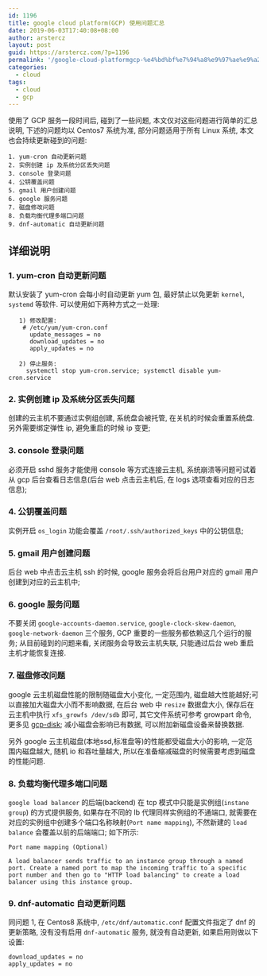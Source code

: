 ```yaml
---
id: 1196
title: google cloud platform(GCP) 使用问题汇总
date: 2019-06-03T17:40:08+08:00
author: arstercz
layout: post
guid: https://arstercz.com/?p=1196
permalink: '/google-cloud-platformgcp-%e4%bd%bf%e7%94%a8%e9%97%ae%e9%a2%98%e6%b1%87%e6%80%bb/'
categories:
  - cloud
tags:
  - cloud
  - gcp
---
```

使用了 GCP 服务一段时间后, 碰到了一些问题, 本文仅对这些问题进行简单的汇总说明, 下述的问题均以 Centos7 系统为准, 部分问题适用于所有 Linux 系统, 本文也会持续更新碰到的问题:

```
1. yum-cron 自动更新问题
2. 实例创建 ip 及系统分区丢失问题
3. console 登录问题
4. 公钥覆盖问题
5. gmail 用户创建问题
6. google 服务问题
7. 磁盘修改问题
8. 负载均衡代理多端口问题
9. dnf-automatic 自动更新问题
```

## 详细说明

### 1. yum-cron 自动更新问题

默认安装了 yum-cron 会每小时自动更新 yum 包, 最好禁止以免更新 `kernel`, `systemd` 等软件. 可以使用如下两种方式之一处理:

```
   1) 修改配置:
    # /etc/yum/yum-cron.conf
      update_messages = no
      download_updates = no
      apply_updates = no

   2) 停止服务:
     systemctl stop yum-cron.service; systemctl disable yum-cron.service
```

### 2. 实例创建 ip 及系统分区丢失问题

创建的云主机不要通过实例组创建, 系统盘会被托管, 在关机的时候会重置系统盘. 另外需要绑定弹性 ip, 避免重启的时候 ip 变更;

### 3. console 登录问题

必须开启 sshd 服务才能使用 console 等方式连接云主机, 系统崩溃等问题可试着从 gcp 后台查看日志信息(后台 web 点击云主机后, 在 logs 选项查看对应的日志信息);

### 4. 公钥覆盖问题

实例开启 `os_login` 功能会覆盖 `/root/.ssh/authorized_keys` 中的公钥信息;

### 5. gmail 用户创建问题

后台 web 中点击云主机 ssh 的时候, google 服务会将后台用户对应的 gmail 用户创建到对应的云主机中;

### 6. google 服务问题

不要关闭 `google-accounts-daemon.service`, `google-clock-skew-daemon`, `google-network-daemon` 三个服务, GCP 重要的一些服务都依赖这几个运行的服务; 从目前碰到的问题来看, 关闭服务会导致云主机失联, 只能通过后台 web 重启主机才能恢复连接.

### 7. 磁盘修改问题

google 云主机磁盘性能的限制随磁盘大小变化, 一定范围内, 磁盘越大性能越好;可以直接加大磁盘大小而不影响数据, 在后台 web 中 `resize` 数据盘大小, 保存后在云主机中执行 `xfs_growfs /dev/sdb` 即可, 其它文件系统可参考 growpart 命令, 更多见 <a href="https://cloud.google.com/compute/docs/disks/add-persistent-disk">gcp-disk</a>; 减小磁盘会影响已有数据, 可以附加新磁盘设备来替换数据.

另外 google 云主机磁盘(本地ssd,标准盘等)的性能都受磁盘大小的影响, 一定范围内磁盘越大, 随机 io 和吞吐量越大, 所以在准备缩减磁盘的时候需要考虑到磁盘的性能问题.

### 8. 负载均衡代理多端口问题

`google load balancer` 的后端(backend) 在 tcp 模式中只能是实例组(`instane group`) 的方式提供服务, 如果存在不同的 lb 代理同样实例组的不通端口, 就需要在对应的实例组中创建多个端口名称映射(`Port name mapping`), 不然新建的 `load balance` 会覆盖以前的后端端口; 如下所示:

```
Port name mapping (Optional)

A load balancer sends traffic to an instance group through a named port. Create a named port to map the incoming traffic to a specific port number and then go to "HTTP load balancing" to create a load balancer using this instance group.
```

### 9. dnf-automatic 自动更新问题

同问题 1, 在 Centos8 系统中, `/etc/dnf/automatic.conf` 配置文件指定了 dnf 的更新策略, 没有没有启用 `dnf-automatic` 服务, 就没有自动更新, 如果启用则做以下设置:
```
download_updates = no
apply_updates = no
```
